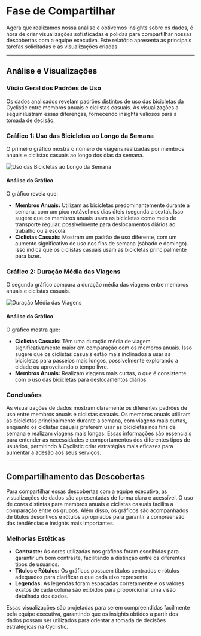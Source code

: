 # Fase de Compartilhar

Agora que realizamos nossa análise e obtivemos insights sobre os dados, é hora de criar visualizações sofisticadas e polidas para compartilhar nossas descobertas com a equipe executiva. Este relatório apresenta as principais tarefas solicitadas e as visualizações criadas.

---

## Análise e Visualizações

### Visão Geral dos Padrões de Uso

Os dados analisados revelam padrões distintos de uso das bicicletas da Cyclistic entre membros anuais e ciclistas casuais. As visualizações a seguir ilustram essas diferenças, fornecendo insights valiosos para a tomada de decisão.

### Gráfico 1: Uso das Bicicletas ao Longo da Semana

O primeiro gráfico mostra o número de viagens realizadas por membros anuais e ciclistas casuais ao longo dos dias da semana.

![Uso das Bicicletas ao Longo da Semana](path_to_your_image.png)

#### Análise do Gráfico

O gráfico revela que:
- **Membros Anuais:** Utilizam as bicicletas predominantemente durante a semana, com um pico notável nos dias úteis (segunda a sexta). Isso sugere que os membros anuais usam as bicicletas como meio de transporte regular, possivelmente para deslocamentos diários ao trabalho ou à escola.
- **Ciclistas Casuais:** Mostram um padrão de uso diferente, com um aumento significativo de uso nos fins de semana (sábado e domingo). Isso indica que os ciclistas casuais usam as bicicletas principalmente para lazer.

### Gráfico 2: Duração Média das Viagens

O segundo gráfico compara a duração média das viagens entre membros anuais e ciclistas casuais.

![Duração Média das Viagens](/data/R_analysis/Rplot02.png)

#### Análise do Gráfico

O gráfico mostra que:
- **Ciclistas Casuais:** Têm uma duração média de viagem significativamente maior em comparação com os membros anuais. Isso sugere que os ciclistas casuais estão mais inclinados a usar as bicicletas para passeios mais longos, possivelmente explorando a cidade ou aproveitando o tempo livre.
- **Membros Anuais:** Realizam viagens mais curtas, o que é consistente com o uso das bicicletas para deslocamentos diários.

### Conclusões

As visualizações de dados mostram claramente os diferentes padrões de uso entre membros anuais e ciclistas casuais. Os membros anuais utilizam as bicicletas principalmente durante a semana, com viagens mais curtas, enquanto os ciclistas casuais preferem usar as bicicletas nos fins de semana e realizam viagens mais longas. Essas informações são essenciais para entender as necessidades e comportamentos dos diferentes tipos de usuários, permitindo à Cyclistic criar estratégias mais eficazes para aumentar a adesão aos seus serviços.

---

## Compartilhamento das Descobertas

Para compartilhar essas descobertas com a equipe executiva, as visualizações de dados são apresentadas de forma clara e acessível. O uso de cores distintas para membros anuais e ciclistas casuais facilita a comparação entre os grupos. Além disso, os gráficos são acompanhados de títulos descritivos e rótulos apropriados para garantir a compreensão das tendências e insights mais importantes.

### Melhorias Estéticas

- **Contraste:** As cores utilizadas nos gráficos foram escolhidas para garantir um bom contraste, facilitando a distinção entre os diferentes tipos de usuários.
- **Títulos e Rótulos:** Os gráficos possuem títulos centrados e rótulos adequados para clarificar o que cada eixo representa.
- **Legendas:** As legendas foram espaçadas corretamente e os valores exatos de cada coluna são exibidos para proporcionar uma visão detalhada dos dados.

Essas visualizações são projetadas para serem compreendidas facilmente pela equipe executiva, garantindo que os insights obtidos a partir dos dados possam ser utilizados para orientar a tomada de decisões estratégicas na Cyclistic.
